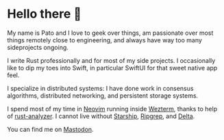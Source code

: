 # Hello there 👋

My name is Pato and I love to geek over things, am passionate over most things
remotely close to engineering, and always have way too many sideprojects
ongoing.

I write Rust professionally and for most of my side projects. I occasionally
like to dip my toes into Swift, in particular SwiftUI for that sweet native app
feel.

I specialize in distributed systems: I have done work in consensus algorithms,
distributed networking, and persistent storage systems.

I spend most of my time in [Neovim][neovim] running inside [Wezterm][wezterm],
thanks to help of [rust-analyzer][lsp]. I cannot live without
[Starship][starship], [Ripgrep][rg], and [Delta][delta].

You can find me on <a rel="me" href="https://osbar.space/@p">Mastodon</a>.

[neovim]: https://github.com/neovim/neovim
[wezterm]: https://github.com/wez/wezterm
[lsp]: https://github.com/rust-lang/rust-analyzer
[starship]: https://github.com/starship/starship
[rg]: https://github.com/BurntSushi/ripgrep
[delta]: https://github.com/dandavison/delta
